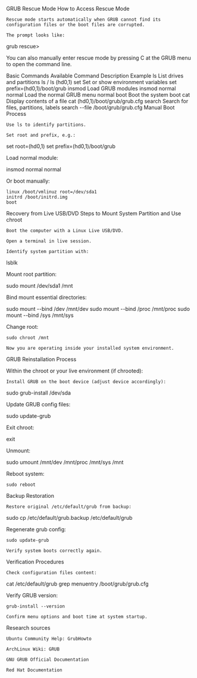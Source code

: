 GRUB Rescue Mode
How to Access Rescue Mode

    Rescue mode starts automatically when GRUB cannot find its configuration files or the boot files are corrupted.

    The prompt looks like:
grub rescue>

You can also manually enter rescue mode by pressing C at the GRUB menu to open the command line.

Basic Commands Available
Command	Description	Example
ls	List drives and partitions	ls / ls (hd0,1)
set	Set or show environment variables	set prefix=(hd0,1)/boot/grub
insmod	Load GRUB modules	insmod normal
normal	Load the normal GRUB menu	normal
boot	Boot the system	boot
cat	Display contents of a file	cat (hd0,1)/boot/grub/grub.cfg
search	Search for files, partitions, labels	search --file /boot/grub/grub.cfg
Manual Boot Process

    Use ls to identify partitions.

    Set root and prefix, e.g.:

set root=(hd0,1)
set prefix=(hd0,1)/boot/grub

Load normal module:

insmod normal
normal

Or boot manually:

    linux /boot/vmlinuz root=/dev/sda1
    initrd /boot/initrd.img
    boot

Recovery from Live USB/DVD
Steps to Mount System Partition and Use chroot

    Boot the computer with a Linux Live USB/DVD.

    Open a terminal in live session.

    Identify system partition with:
lsblk

Mount root partition:

sudo mount /dev/sda1 /mnt

Bind mount essential directories:

sudo mount --bind /dev /mnt/dev
sudo mount --bind /proc /mnt/proc
sudo mount --bind /sys /mnt/sys

Change root:

    sudo chroot /mnt

    Now you are operating inside your installed system environment.

GRUB Reinstallation Process

Within the chroot or your live environment (if chrooted):

    Install GRUB on the boot device (adjust device accordingly):

sudo grub-install /dev/sda

Update GRUB config files:

sudo update-grub

Exit chroot:

exit

Unmount:

sudo umount /mnt/dev /mnt/proc /mnt/sys /mnt

Reboot system:

    sudo reboot

Backup Restoration

    Restore original /etc/default/grub from backup:

sudo cp /etc/default/grub.backup /etc/default/grub

Regenerate grub config:

    sudo update-grub

    Verify system boots correctly again.

Verification Procedures

    Check configuration files content:

cat /etc/default/grub
grep menuentry /boot/grub/grub.cfg

Verify GRUB version:

    grub-install --version

    Confirm menu options and boot time at system startup.

Research sources

    Ubuntu Community Help: GrubHowto

    ArchLinux Wiki: GRUB

    GNU GRUB Official Documentation

    Red Hat Documentation
